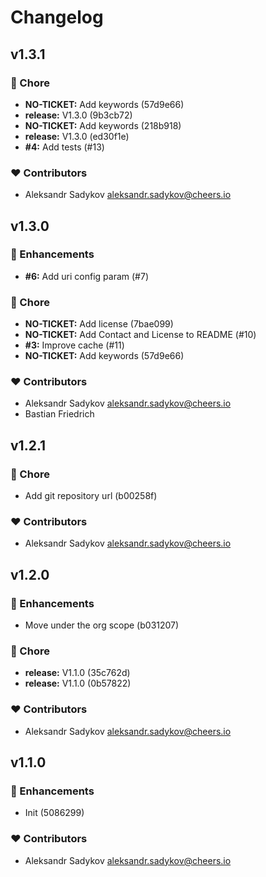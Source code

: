 # Changelog


## v1.3.1


### 🏡 Chore

  - **NO-TICKET:** Add keywords (57d9e66)
  - **release:** V1.3.0 (9b3cb72)
  - **NO-TICKET:** Add keywords (218b918)
  - **release:** V1.3.0 (ed30f1e)
  - **#4:** Add tests (#13)

### ❤️  Contributors

- Aleksandr Sadykov <aleksandr.sadykov@cheers.io>

## v1.3.0


### 🚀 Enhancements

  - **#6:** Add uri config param (#7)

### 🏡 Chore

  - **NO-TICKET:** Add license (7bae099)
  - **NO-TICKET:** Add Contact and License to README (#10)
  - **#3:** Improve cache (#11)
  - **NO-TICKET:** Add keywords (57d9e66)

### ❤️  Contributors

- Aleksandr Sadykov <aleksandr.sadykov@cheers.io>
- Bastian Friedrich

## v1.2.1


### 🏡 Chore

  - Add git repository url (b00258f)

### ❤️  Contributors

- Aleksandr Sadykov <aleksandr.sadykov@cheers.io>

## v1.2.0


### 🚀 Enhancements

  - Move under the org scope (b031207)

### 🏡 Chore

  - **release:** V1.1.0 (35c762d)
  - **release:** V1.1.0 (0b57822)

### ❤️  Contributors

- Aleksandr Sadykov <aleksandr.sadykov@cheers.io>

## v1.1.0


### 🚀 Enhancements

  - Init (5086299)

### ❤️  Contributors

- Aleksandr Sadykov <aleksandr.sadykov@cheers.io>

